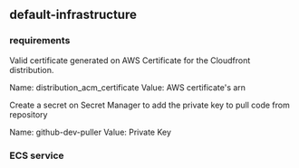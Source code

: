 ## default-infrastructure

### requirements

Valid certificate generated on AWS Certificate for the Cloudfront distribution.

Name: distribution_acm_certificate
Value: AWS certificate's arn

Create a secret on Secret Manager to add the private key to pull code from repository

Name: github-dev-puller
Value: Private Key

### ECS service